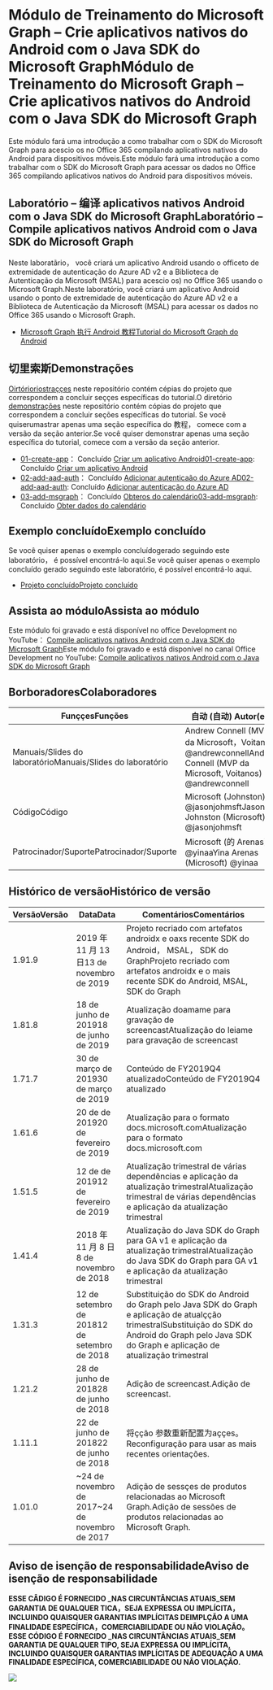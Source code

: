 # <a name="mdulo-de-treinamento-do-microsoft-graph--crie-aplicativos-nativos-do-android-com-o-java-sdk-do-microsoft-graph"></a><span data-ttu-id="143b3-101">Módulo de Treinamento do Microsoft Graph – Crie aplicativos nativos do Android com o Java SDK do Microsoft Graph</span><span class="sxs-lookup"><span data-stu-id="143b3-101">Módulo de Treinamento do Microsoft Graph – Crie aplicativos nativos do Android com o Java SDK do Microsoft Graph</span></span>

<span data-ttu-id="143b3-102">Este módulo fará uma introdução a como trabalhar com o SDK do Microsoft Graph para acescio os no Office 365 compilando aplicativos nativos do Android para dispositivos móveis.</span><span class="sxs-lookup"><span data-stu-id="143b3-102">Este módulo fará uma introdução a como trabalhar com o SDK do Microsoft Graph para acessar os dados no Office 365 compilando aplicativos nativos do Android para dispositivos móveis.</span></span>

## <a name="laboratrio--compile-aplicativos-nativos-android-com-o-java-sdk-do-microsoft-graph"></a><span data-ttu-id="143b3-103">Laboratório – 编译 aplicativos nativos Android com o Java SDK do Microsoft Graph</span><span class="sxs-lookup"><span data-stu-id="143b3-103">Laboratório – Compile aplicativos nativos Android com o Java SDK do Microsoft Graph</span></span>

<span data-ttu-id="143b3-104">Neste laboratãrio， você criará um aplicativo Android usando o officeto de extremidade de autenticação do Azure AD v2 e a Biblioteca de Autenticação da Microsoft (MSAL) para acescio os) no Office 365 usando o Microsoft Graph.</span><span class="sxs-lookup"><span data-stu-id="143b3-104">Neste laboratório, você criará um aplicativo Android usando o ponto de extremidade de autenticação do Azure AD v2 e a Biblioteca de Autenticação da Microsoft (MSAL) para acessar os dados no Office 365 usando o Microsoft Graph.</span></span>

- [<span data-ttu-id="143b3-105">Microsoft Graph 执行 Android 教程</span><span class="sxs-lookup"><span data-stu-id="143b3-105">Tutorial do Microsoft Graph do Android</span></span>](https://docs.microsoft.com/graph/tutorials/android)

## <a name="demonstraes"></a><span data-ttu-id="143b3-106">切里索斯</span><span class="sxs-lookup"><span data-stu-id="143b3-106">Demonstrações</span></span>

<span data-ttu-id="143b3-107">[Oirtórioriostraççes](./demos) neste repositório contém cépias do projeto que correspondem a concluir seççes específicas do tutorial.</span><span class="sxs-lookup"><span data-stu-id="143b3-107">O diretório [demonstrações](./demos) neste repositório contém cópias do projeto que correspondem a concluir seções específicas do tutorial.</span></span> <span data-ttu-id="143b3-108">Se você quiserumastrar apenas uma seção específica do 教程， comece com a versão da seção anterior.</span><span class="sxs-lookup"><span data-stu-id="143b3-108">Se você quiser demonstrar apenas uma seção específica do tutorial, comece com a versão da seção anterior.</span></span>

- <span data-ttu-id="143b3-109">[01-create-app](demos/01-create-app)： Concluído [Criar um aplicativo Android](https://docs.microsoft.com/graph/tutorials/android?tutorial-step=1)</span><span class="sxs-lookup"><span data-stu-id="143b3-109">[01-create-app](demos/01-create-app): Concluído [Criar um aplicativo Android](https://docs.microsoft.com/graph/tutorials/android?tutorial-step=1)</span></span>
- <span data-ttu-id="143b3-110">[02-add-aad-auth](demos/02-add-aad-auth)： Concluído [Adicionar autenticaão do Azure AD](https://docs.microsoft.com/graph/tutorials/android?tutorial-step=3)</span><span class="sxs-lookup"><span data-stu-id="143b3-110">[02-add-aad-auth](demos/02-add-aad-auth): Concluído [Adicionar autenticação do Azure AD](https://docs.microsoft.com/graph/tutorials/android?tutorial-step=3)</span></span>
- <span data-ttu-id="143b3-111">[03-add-msgraph](demos/03-add-msgraph)： Concluído [Obteros do calendário](https://docs.microsoft.com/graph/tutorials/android?tutorial-step=4)</span><span class="sxs-lookup"><span data-stu-id="143b3-111">[03-add-msgraph](demos/03-add-msgraph): Concluído [Obter dados do calendário](https://docs.microsoft.com/graph/tutorials/android?tutorial-step=4)</span></span>

## <a name="exemplo-concludo"></a><span data-ttu-id="143b3-112">Exemplo concluído</span><span class="sxs-lookup"><span data-stu-id="143b3-112">Exemplo concluído</span></span>

<span data-ttu-id="143b3-113">Se você quiser apenas o exemplo concluídogerado seguindo este laboratório， é possível encontrá-lo aqui.</span><span class="sxs-lookup"><span data-stu-id="143b3-113">Se você quiser apenas o exemplo concluído gerado seguindo este laboratório, é possível encontrá-lo aqui.</span></span>

- [<span data-ttu-id="143b3-114">Projeto concluído</span><span class="sxs-lookup"><span data-stu-id="143b3-114">Projeto concluído</span></span>](demos/03-add-msgraph)

## <a name="assista-ao-mdulo"></a><span data-ttu-id="143b3-115">Assista ao módulo</span><span class="sxs-lookup"><span data-stu-id="143b3-115">Assista ao módulo</span></span>

<span data-ttu-id="143b3-116">Este módulo foi gravado e está disponível no office Development no YouTube： [Compile aplicativos nativos Android com o Java SDK do Microsoft Graph](https://youtu.be/BLmOmv4FSsQ)</span><span class="sxs-lookup"><span data-stu-id="143b3-116">Este módulo foi gravado e está disponível no canal Office Development no YouTube: [Compile aplicativos nativos Android com o Java SDK do Microsoft Graph](https://youtu.be/BLmOmv4FSsQ)</span></span>

## <a name="colaboradores"></a><span data-ttu-id="143b3-117">Borboradores</span><span class="sxs-lookup"><span data-stu-id="143b3-117">Colaboradores</span></span>

| <span data-ttu-id="143b3-118">Funççes</span><span class="sxs-lookup"><span data-stu-id="143b3-118">Funções</span></span> | <span data-ttu-id="143b3-119">自动 (自动) </span><span class="sxs-lookup"><span data-stu-id="143b3-119">Autor(es)</span></span> |
| -------------------- | ------------------------------------------------------------------------------------- |
| <span data-ttu-id="143b3-120">Manuais/Slides do laboratório</span><span class="sxs-lookup"><span data-stu-id="143b3-120">Manuais/Slides do laboratório</span></span> | <span data-ttu-id="143b3-121">Andrew Connell (MVP da Microsoft，Voitanos) @andrewconnell</span><span class="sxs-lookup"><span data-stu-id="143b3-121">Andrew Connell (MVP da Microsoft, Voitanos) @andrewconnell</span></span> |
| <span data-ttu-id="143b3-122">Código</span><span class="sxs-lookup"><span data-stu-id="143b3-122">Código</span></span> | <span data-ttu-id="143b3-123">Microsoft (Johnston) @jasonjohmsft</span><span class="sxs-lookup"><span data-stu-id="143b3-123">Jason Johnston (Microsoft) @jasonjohmsft</span></span> |
| <span data-ttu-id="143b3-124">Patrocinador/Suporte</span><span class="sxs-lookup"><span data-stu-id="143b3-124">Patrocinador/Suporte</span></span> | <span data-ttu-id="143b3-125">Microsoft (的 Arenas) @yinaa</span><span class="sxs-lookup"><span data-stu-id="143b3-125">Yina Arenas (Microsoft) @yinaa</span></span> |

## <a name="histrico-de-verso"></a><span data-ttu-id="143b3-126">Histórico de versão</span><span class="sxs-lookup"><span data-stu-id="143b3-126">Histórico de versão</span></span>

| <span data-ttu-id="143b3-127">Versão</span><span class="sxs-lookup"><span data-stu-id="143b3-127">Versão</span></span> | <span data-ttu-id="143b3-128">Data</span><span class="sxs-lookup"><span data-stu-id="143b3-128">Data</span></span> | <span data-ttu-id="143b3-129">Comentários</span><span class="sxs-lookup"><span data-stu-id="143b3-129">Comentários</span></span> |
| ------- | ------------------ | -------------------------------------------------------------------------- |
| <span data-ttu-id="143b3-130">1.9</span><span class="sxs-lookup"><span data-stu-id="143b3-130">1.9</span></span> | <span data-ttu-id="143b3-131">2019 年 11 月 13 日</span><span class="sxs-lookup"><span data-stu-id="143b3-131">13 de novembro de 2019</span></span> | <span data-ttu-id="143b3-132">Projeto recriado com artefatos androidx e oaxs recente SDK do Android， MSAL， SDK do Graph</span><span class="sxs-lookup"><span data-stu-id="143b3-132">Projeto recriado com artefatos androidx e o mais recente SDK do Android, MSAL, SDK do Graph</span></span> |
| <span data-ttu-id="143b3-133">1.8</span><span class="sxs-lookup"><span data-stu-id="143b3-133">1.8</span></span> | <span data-ttu-id="143b3-134">18 de junho de 2019</span><span class="sxs-lookup"><span data-stu-id="143b3-134">18 de junho de 2019</span></span> | <span data-ttu-id="143b3-135">Atualização doamame para gravação de screencast</span><span class="sxs-lookup"><span data-stu-id="143b3-135">Atualização do leiame para gravação de screencast</span></span> |
| <span data-ttu-id="143b3-136">1.7</span><span class="sxs-lookup"><span data-stu-id="143b3-136">1.7</span></span> | <span data-ttu-id="143b3-137">30 de março de 2019</span><span class="sxs-lookup"><span data-stu-id="143b3-137">30 de março de 2019</span></span> | <span data-ttu-id="143b3-138">Conteúdo de FY2019Q4 atualizado</span><span class="sxs-lookup"><span data-stu-id="143b3-138">Conteúdo de FY2019Q4 atualizado</span></span> |
| <span data-ttu-id="143b3-139">1.6</span><span class="sxs-lookup"><span data-stu-id="143b3-139">1.6</span></span> | <span data-ttu-id="143b3-140">20 de de 2019</span><span class="sxs-lookup"><span data-stu-id="143b3-140">20 de fevereiro de 2019</span></span> | <span data-ttu-id="143b3-141">Atualização para o formato docs.microsoft.com</span><span class="sxs-lookup"><span data-stu-id="143b3-141">Atualização para o formato docs.microsoft.com</span></span> |
| <span data-ttu-id="143b3-142">1.5</span><span class="sxs-lookup"><span data-stu-id="143b3-142">1.5</span></span> | <span data-ttu-id="143b3-143">12 de de 2019</span><span class="sxs-lookup"><span data-stu-id="143b3-143">12 de fevereiro de 2019</span></span> | <span data-ttu-id="143b3-144">Atualização trimestral de várias dependências e aplicação da atualização trimestral</span><span class="sxs-lookup"><span data-stu-id="143b3-144">Atualização trimestral de várias dependências e aplicação da atualização trimestral</span></span> |
| <span data-ttu-id="143b3-145">1.4</span><span class="sxs-lookup"><span data-stu-id="143b3-145">1.4</span></span> | <span data-ttu-id="143b3-146">2018 年 11 月 8 日</span><span class="sxs-lookup"><span data-stu-id="143b3-146">8 de novembro de 2018</span></span> | <span data-ttu-id="143b3-147">Atualização do Java SDK do Graph para GA v1 e aplicação da atualização trimestral</span><span class="sxs-lookup"><span data-stu-id="143b3-147">Atualização do Java SDK do Graph para GA v1 e aplicação da atualização trimestral</span></span> |
| <span data-ttu-id="143b3-148">1.3</span><span class="sxs-lookup"><span data-stu-id="143b3-148">1.3</span></span> | <span data-ttu-id="143b3-149">12 de setembro de 2018</span><span class="sxs-lookup"><span data-stu-id="143b3-149">12 de setembro de 2018</span></span> | <span data-ttu-id="143b3-150">Substituição do SDK do Android do Graph pelo Java SDK do Graph e aplicação de atualçção trimestral</span><span class="sxs-lookup"><span data-stu-id="143b3-150">Substituição do SDK do Android do Graph pelo Java SDK do Graph e aplicação de atualização trimestral</span></span> |
| <span data-ttu-id="143b3-151">1.2</span><span class="sxs-lookup"><span data-stu-id="143b3-151">1.2</span></span> | <span data-ttu-id="143b3-152">28 de junho de 2018</span><span class="sxs-lookup"><span data-stu-id="143b3-152">28 de junho de 2018</span></span> | <span data-ttu-id="143b3-153">Adição de screencast.</span><span class="sxs-lookup"><span data-stu-id="143b3-153">Adição de screencast.</span></span> |
| <span data-ttu-id="143b3-154">1.1</span><span class="sxs-lookup"><span data-stu-id="143b3-154">1.1</span></span> | <span data-ttu-id="143b3-155">22 de junho de 2018</span><span class="sxs-lookup"><span data-stu-id="143b3-155">22 de junho de 2018</span></span> | <span data-ttu-id="143b3-156">将çção 参数重新配置为aççes。</span><span class="sxs-lookup"><span data-stu-id="143b3-156">Reconfiguração para usar as mais recentes orientações.</span></span> |
| <span data-ttu-id="143b3-157">1.0</span><span class="sxs-lookup"><span data-stu-id="143b3-157">1.0</span></span> | <span data-ttu-id="143b3-158">~24 de novembro de 2017</span><span class="sxs-lookup"><span data-stu-id="143b3-158">~24 de novembro de 2017</span></span> | <span data-ttu-id="143b3-159">Adição de sessçes de produtos relacionadas ao Microsoft Graph.</span><span class="sxs-lookup"><span data-stu-id="143b3-159">Adição de sessões de produtos relacionadas ao Microsoft Graph.</span></span> |

## <a name="aviso-de-iseno-de-responsabilidade"></a><span data-ttu-id="143b3-160">Aviso de isenção de responsabilidade</span><span class="sxs-lookup"><span data-stu-id="143b3-160">Aviso de isenção de responsabilidade</span></span>

<span data-ttu-id="143b3-161">**ESSE CÂDIGO É FORNECIDO _NAS CIRCUNTÂNCIAS ATUAIS_SEM GARANTIA DE QUALQUER TICA，SEJA EXPRESSA OU IMPLÍCITA，INCLUINDO QUAISQUER GARANTIAS IMPLÍCITAS DEIMPLÇÃO A UMA FINALIDADE ESPECÍFICA，COMERCIABILIDADE OU NÃO VIOLAÇÃO。**</span><span class="sxs-lookup"><span data-stu-id="143b3-161">**ESSE CÓDIGO É FORNECIDO _NAS CIRCUNTÂNCIAS ATUAIS_SEM GARANTIA DE QUALQUER TIPO, SEJA EXPRESSA OU IMPLÍCITA, INCLUINDO QUAISQUER GARANTIAS IMPLÍCITAS DE ADEQUAÇÃO A UMA FINALIDADE ESPECÍFICA, COMERCIABILIDADE OU NÃO VIOLAÇÃO.**</span></span>

<!-- markdownlint-disable MD033 -->
<img src="https://telemetry.sharepointpnp.com/msgraph-training-android" />
